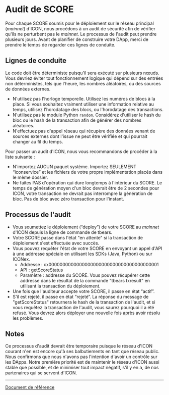 # Audit de SCORE

Pour chaque SCORE soumis pour le déploiement sur le réseau principal (*mainnet*) d'ICON, nous procédons à un audit de sécurité afin de vérifier qu'ils ne perturbent pas le *mainnet*. Le processus de l'audit peut prendre plusieurs jours. Avant de planifier de construire votre DApp, merci de prendre le temps de regarder ces lignes de conduite.

## Lignes de conduite

Le code doit être déterministe puisqu'il sera exécuté sur plusieurs nœuds. Vous devriez éviter tout fonctionnement logique qui dépend sur des entrées non déterministes, tels que l'heure, les nombres aléatoires, ou des sources de données externes.

- N'utilisez pas l'horloge temporelle. Utilisez les numéros de blocs à la place. Si vous souhaitez vraiment utiliser une information relative au temps, utilisez l'horodatage des blocs, ou l'horodatage des transactions.
- N'utilisez pas le module Python `random`. Considérez d'utiliser le hash du bloc ou le hash de la transaction afin de générer des nombres aléatoires.
- N'effectuez pas d'appel réseau qui récupère des données venant de sources externes dont l'issue ne peut être vérifiée et qui pourrait changer au fil du temps.

Pour passer un audit d'ICON, nous vous recommandons de procéder à la liste suivante :
- N'importez AUCUN paquet système. Importez SEULEMENT “iconservice” et les fichiers de votre propre implémentation placés dans le même dossier.
- Ne faîtes PAS d'opération qui dure longtemps à l'intérieur du SCORE. Le temps de génération moyen d'un bloc devrait être de 2 secondes pour ICON, votre transaction ne devrait pas interrompre la génération de bloc. Pas de bloc avec zéro transaction pour l'instant.

## Processus de l'audit

- Vous soumettez le déploiement (“deploy”) de votre SCORE au *mainnet* d'ICON depuis la ligne de commande de tbears.
- Votre SCORE passe dans l'état "en attente" si la transaction de déploiement s'est effectuée avec succès.
- Vous pouvez requêter l'état de votre SCORE en envoyant un appel d'API à une addresse spéciale en utilisant les SDKs (Java, Python) ou sur ICONex.
  - Addresse : cx0000000000000000000000000000000000000001
  - API : getScoreStatus
  - Paramètre : addresse du SCORE. Vous pouvez récupérer cette addresse dans le résultat de la commande "tbears txresult" en utilisant la transaction du déploiement.
- Une fois que l'auditeur accepte votre SCORE, il passe en état “actif”.
- S'il est rejeté, il passe en état “rejeté”. La réponse du message de "getScoreStatus" retournera le hash de la transaction de l'audit, et si vous requêtez la transaction de l'audit, vous saurez pourquoi il a été refusé. Vous devrez alors déployer une nouvelle fois après avoir résolu les problèmes.

## Notes

Ce processus d'audit devrait être temporaire puisque le réseau d'ICON courant n'en est encore qu'à ses balbutiements en tant que réseau public. Nous confirmons que nous n'avons pas l'intention d'avoir un contrôle sur les DApps. Notre première priorité est de maintenir le réseau d'ICON aussi stable que possible, et de minimiser tout impact négatif, s'il y en a, de nos partenaires qui se servent d'ICON.

---
[Document de référence](https://github.com/icon-project/icon-project.github.io/blob/eb4c63ed3a14a592ff51412e9d6aca3350f2c1a0/docs/SCORE_audit.md)